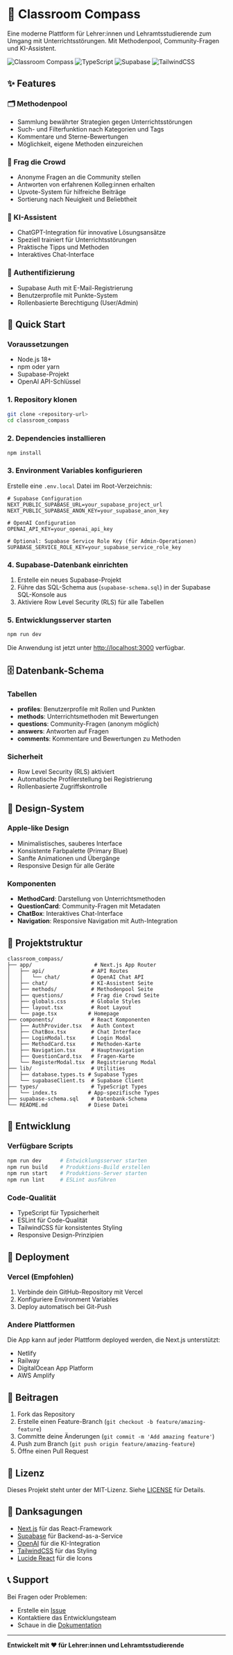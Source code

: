 # 🎯 Classroom Compass

Eine moderne Plattform für Lehrer:innen und Lehramtsstudierende zum Umgang mit Unterrichtsstörungen. Mit Methodenpool, Community-Fragen und KI-Assistent.

![Classroom Compass](https://img.shields.io/badge/Next.js-14.0.3-black?style=for-the-badge&logo=next.js)
![TypeScript](https://img.shields.io/badge/TypeScript-5.0-blue?style=for-the-badge&logo=typescript)
![Supabase](https://img.shields.io/badge/Supabase-2.38.4-green?style=for-the-badge&logo=supabase)
![TailwindCSS](https://img.shields.io/badge/TailwindCSS-3.3.0-38B2AC?style=for-the-badge&logo=tailwind-css)

## ✨ Features

### 🗂️ Methodenpool
- Sammlung bewährter Strategien gegen Unterrichtsstörungen
- Such- und Filterfunktion nach Kategorien und Tags
- Kommentare und Sterne-Bewertungen
- Möglichkeit, eigene Methoden einzureichen

### 💬 Frag die Crowd
- Anonyme Fragen an die Community stellen
- Antworten von erfahrenen Kolleg:innen erhalten
- Upvote-System für hilfreiche Beiträge
- Sortierung nach Neuigkeit und Beliebtheit

### 🤖 KI-Assistent
- ChatGPT-Integration für innovative Lösungsansätze
- Speziell trainiert für Unterrichtsstörungen
- Praktische Tipps und Methoden
- Interaktives Chat-Interface

### 👤 Authentifizierung
- Supabase Auth mit E-Mail-Registrierung
- Benutzerprofile mit Punkte-System
- Rollenbasierte Berechtigung (User/Admin)

## 🚀 Quick Start

### Voraussetzungen
- Node.js 18+ 
- npm oder yarn
- Supabase-Projekt
- OpenAI API-Schlüssel

### 1. Repository klonen
```bash
git clone <repository-url>
cd classroom_compass
```

### 2. Dependencies installieren
```bash
npm install
```

### 3. Environment Variables konfigurieren
Erstelle eine `.env.local` Datei im Root-Verzeichnis:

```env
# Supabase Configuration
NEXT_PUBLIC_SUPABASE_URL=your_supabase_project_url
NEXT_PUBLIC_SUPABASE_ANON_KEY=your_supabase_anon_key

# OpenAI Configuration
OPENAI_API_KEY=your_openai_api_key

# Optional: Supabase Service Role Key (für Admin-Operationen)
SUPABASE_SERVICE_ROLE_KEY=your_supabase_service_role_key
```

### 4. Supabase-Datenbank einrichten
1. Erstelle ein neues Supabase-Projekt
2. Führe das SQL-Schema aus (`supabase-schema.sql`) in der Supabase SQL-Konsole aus
3. Aktiviere Row Level Security (RLS) für alle Tabellen

### 5. Entwicklungsserver starten
```bash
npm run dev
```

Die Anwendung ist jetzt unter [http://localhost:3000](http://localhost:3000) verfügbar.

## 🗄️ Datenbank-Schema

### Tabellen
- **profiles**: Benutzerprofile mit Rollen und Punkten
- **methods**: Unterrichtsmethoden mit Bewertungen
- **questions**: Community-Fragen (anonym möglich)
- **answers**: Antworten auf Fragen
- **comments**: Kommentare und Bewertungen zu Methoden

### Sicherheit
- Row Level Security (RLS) aktiviert
- Automatische Profilerstellung bei Registrierung
- Rollenbasierte Zugriffskontrolle

## 🎨 Design-System

### Apple-like Design
- Minimalistisches, sauberes Interface
- Konsistente Farbpalette (Primary Blue)
- Sanfte Animationen und Übergänge
- Responsive Design für alle Geräte

### Komponenten
- **MethodCard**: Darstellung von Unterrichtsmethoden
- **QuestionCard**: Community-Fragen mit Metadaten
- **ChatBox**: Interaktives Chat-Interface
- **Navigation**: Responsive Navigation mit Auth-Integration

## 📁 Projektstruktur

```
classroom_compass/
├── app/                    # Next.js App Router
│   ├── api/               # API Routes
│   │   └── chat/          # OpenAI Chat API
│   ├── chat/              # KI-Assistent Seite
│   ├── methods/           # Methodenpool Seite
│   ├── questions/         # Frag die Crowd Seite
│   ├── globals.css        # Globale Styles
│   ├── layout.tsx         # Root Layout
│   └── page.tsx          # Homepage
├── components/            # React Komponenten
│   ├── AuthProvider.tsx   # Auth Context
│   ├── ChatBox.tsx        # Chat Interface
│   ├── LoginModal.tsx     # Login Modal
│   ├── MethodCard.tsx     # Methoden-Karte
│   ├── Navigation.tsx     # Hauptnavigation
│   ├── QuestionCard.tsx   # Fragen-Karte
│   └── RegisterModal.tsx  # Registrierung Modal
├── lib/                   # Utilities
│   ├── database.types.ts # Supabase Types
│   └── supabaseClient.ts  # Supabase Client
├── types/                 # TypeScript Types
│   └── index.ts          # App-spezifische Types
├── supabase-schema.sql    # Datenbank-Schema
└── README.md             # Diese Datei
```

## 🔧 Entwicklung

### Verfügbare Scripts
```bash
npm run dev      # Entwicklungsserver starten
npm run build    # Produktions-Build erstellen
npm run start    # Produktions-Server starten
npm run lint     # ESLint ausführen
```

### Code-Qualität
- TypeScript für Typsicherheit
- ESLint für Code-Qualität
- TailwindCSS für konsistentes Styling
- Responsive Design-Prinzipien

## 🚀 Deployment

### Vercel (Empfohlen)
1. Verbinde dein GitHub-Repository mit Vercel
2. Konfiguriere Environment Variables
3. Deploy automatisch bei Git-Push

### Andere Plattformen
Die App kann auf jeder Plattform deployed werden, die Next.js unterstützt:
- Netlify
- Railway
- DigitalOcean App Platform
- AWS Amplify

## 🤝 Beitragen

1. Fork das Repository
2. Erstelle einen Feature-Branch (`git checkout -b feature/amazing-feature`)
3. Committe deine Änderungen (`git commit -m 'Add amazing feature'`)
4. Push zum Branch (`git push origin feature/amazing-feature`)
5. Öffne einen Pull Request

## 📝 Lizenz

Dieses Projekt steht unter der MIT-Lizenz. Siehe [LICENSE](LICENSE) für Details.

## 🙏 Danksagungen

- [Next.js](https://nextjs.org/) für das React-Framework
- [Supabase](https://supabase.com/) für Backend-as-a-Service
- [OpenAI](https://openai.com/) für die KI-Integration
- [TailwindCSS](https://tailwindcss.com/) für das Styling
- [Lucide React](https://lucide.dev/) für die Icons

## 📞 Support

Bei Fragen oder Problemen:
- Erstelle ein [Issue](https://github.com/your-repo/issues)
- Kontaktiere das Entwicklungsteam
- Schaue in die [Dokumentation](https://docs.classroom-compass.com)

---

**Entwickelt mit ❤️ für Lehrer:innen und Lehramtsstudierende**
